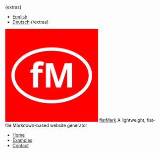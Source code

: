{extras}
- [English](/en)
- [Deutsch](/de)
{/extras}

![Logo](/files/logo.gif)
[flatMark](/de)
A lightweight, flat-file Markdown-based website generator

- [Home](/en/home)
- [Examples](/en/examples)
- [Contact](/en/contact)